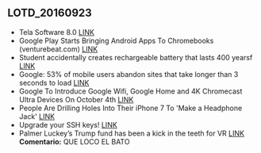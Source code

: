## LOTD_20160923

- Tela Software 8.0 [LINK][1]
- Google Play Starts Bringing Android Apps To Chromebooks (venturebeat.com) [LINK][2]
- Student accidentally creates rechargeable battery that lasts 400 yearsf [LINK][3]
- Google: 53% of mobile users abandon sites that take longer than 3 seconds to load [LINK][4]
- Google To Introduce Google Wifi, Google Home and 4K Chromecast Ultra Devices On October 4th [LINK][5]
- People Are Drilling Holes Into Their iPhone 7 To 'Make a Headphone Jack' [LINK][6]
- Upgrade your SSH keys! [LINK][7]
- Palmer Luckey’s Trump fund has been a kick in the teeth for VR [LINK](http://www.theverge.com/2016/9/23/13033268/palmer-luckey-trump-meme-fund-oculus-developers-respond)
 **Comentario:** QUE LOCO EL BATO

[1]: https://www.tesla.com/es_MX/software?redirect=no
[2]: https://tech.slashdot.org/story/16/09/23/0041216/google-play-starts-bringing-android-apps-to-chromebooks
[3]: http://www.myamazingearth.com/2016/09/student-accidentally-creates.html
[4]: https://www.soasta.com/blog/google-mobile-web-performance-study/
[5]: https://hardware.slashdot.org/story/16/09/23/199252/google-to-introduce-google-wifi-google-home-and-4k-chromecast-ultra-devices-on-october-4th
[6]: https://apple.slashdot.org/story/16/09/23/1932233/people-are-drilling-holes-into-their-iphone-7-to-make-a-headphone-jack
[7]: https://blog.g3rt.nl/upgrade-your-ssh-keys.html